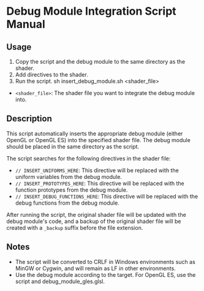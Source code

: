 # Debug Module Integration Script Manual

## Usage

1. Copy the script and the debug module to the same directory as the shader.
2. Add directives to the shader.
3. Run the script.
sh insert_debug_module.sh <shader_file>

* `<shader_file>`: The shader file you want to integrate the debug module into.

## Description

This script automatically inserts the appropriate debug module (either OpenGL or OpenGL ES) into the specified shader file. The debug module should be placed in the same directory as the script.

The script searches for the following directives in the shader file:

- `// INSERT_UNIFORMS_HERE`: This directive will be replaced with the uniform variables from the debug module.
- `// INSERT_PROTOTYPES_HERE`: This directive will be replaced with the function prototypes from the debug module.
- `// INSERT_DEBUG_FUNCTIONS_HERE`: This directive will be replaced with the debug functions from the debug module.

After running the script, the original shader file will be updated with the debug module's code, and a backup of the original shader file will be created with a `_backup` suffix before the file extension.


## Notes

- The script will be converted to CRLF in Windows environments such as MinGW or Cygwin, and will remain as LF in other environments.
- Use the debug module according to the target. For OpenGL ES, use the script and debug_module_gles.glsl.